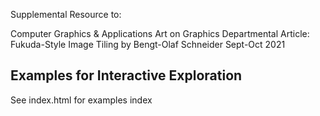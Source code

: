 Supplemental Resource to: 

Computer Graphics & Applications
Art on Graphics Departmental Article: Fukuda-Style Image Tiling
by Bengt-Olaf Schneider
Sept-Oct 2021

Examples for Interactive Exploration
------------------------------------

See index.html for examples index